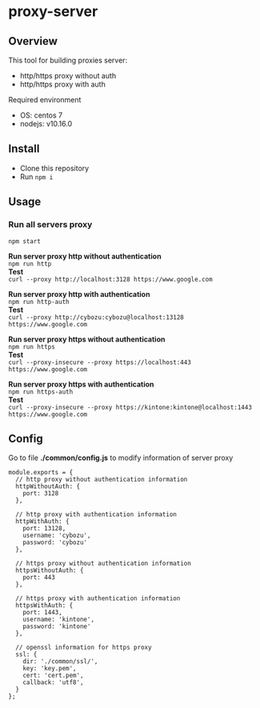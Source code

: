 # proxy-server

## Overview
This tool for building proxies server:
- http/https proxy without auth
- http/https proxy with auth

Required environment
- OS: centos 7
- nodejs: v10.16.0  

## Install 
- Clone this repository
- Run `npm i`

## Usage
### Run all servers proxy
`npm start`

**Run server proxy http without authentication**  
`npm run http`  
**Test**  
`curl --proxy http://localhost:3128 https://www.google.com`  

**Run server proxy http with authentication**  
`npm run http-auth`  
**Test**  
`curl --proxy http://cybozu:cybozu@localhost:13128 https://www.google.com`   

**Run server proxy https without authentication**  
`npm run https`  
**Test**  
`curl --proxy-insecure --proxy https://localhost:443 https://www.google.com`  

**Run server proxy https with authentication**   
`npm run https-auth`  
**Test**   
`curl --proxy-insecure --proxy https://kintone:kintone@localhost:1443 https://www.google.com`

## Config
Go to file **./common/config.js** to modify information of server proxy
```
module.exports = {
  // http proxy without authentication information
  httpWithoutAuth: {
    port: 3128 
  },

  // http proxy with authentication information
  httpWithAuth: {
    port: 13128,
    username: 'cybozu',
    password: 'cybozu'
  },

  // https proxy without authentication information
  httpsWithoutAuth: {
    port: 443
  },

  // https proxy with authentication information
  httpsWithAuth: {
    port: 1443,
    username: 'kintone',
    password: 'kintone'
  },

  // openssl information for https proxy
  ssl: {
    dir: './common/ssl/',
    key: 'key.pem',
    cert: 'cert.pem',
    callback: 'utf8',
  }
};
```


